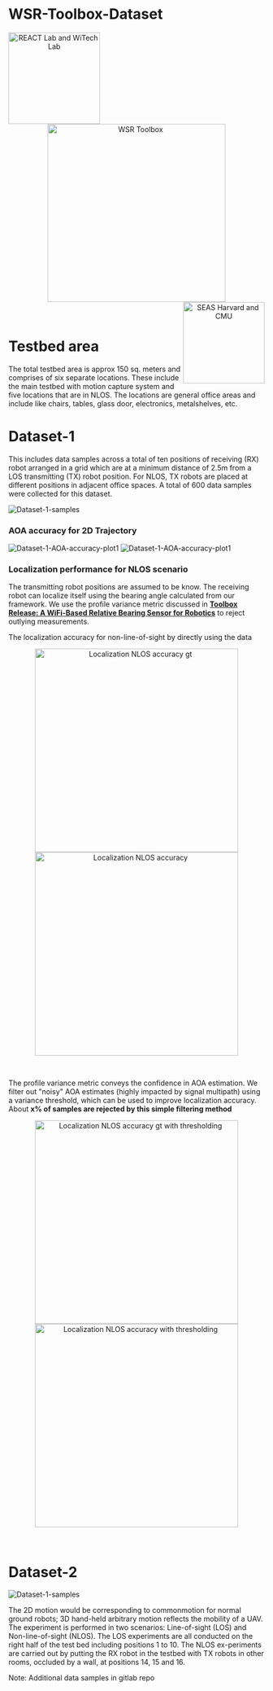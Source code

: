 # WSR-Toolbox-Dataset

<div align="center">
  <a href="https://react.seas.harvard.edu//">
    <img align="left" src="https://github.com/Harvard-REACT/WSR-Toolbox/blob/main/figs/lab_logo.png?raw=true" width="180" alt="REACT Lab and WiTech Lab">
  </a>
  <a href="https://react.seas.harvard.edu/communication-sensor">
    <img align="center" src="https://github.com/Harvard-REACT/WSR-Toolbox/blob/main/figs/toolbox_logo.png?raw=true" width="350" alt="WSR Toolbox">
  </a>
  <a href="https://www.seas.harvard.edu/">
    <img align="right" src="https://github.com/Harvard-REACT/WSR-Toolbox/blob/main/figs/univ_logo.png?raw=true" width="160" alt="SEAS Harvard and CMU">
  </a>
</div>
<p>&nbsp;</p>

# Testbed area
The total testbed area is approx 150 sq. meters and comprises of six separate locations. These include the main testbed with motion capture system and five locations that  are  in  NLOS.  The  locations  are  general  office areas  and include  like  chairs,  tables,  glass  door,  electronics,  metalshelves,  etc.


# Dataset-1
 This includes data  samples  across  a  total  of  ten positions  of  receiving (RX)  robot  arranged  in  a  grid  which  are at  a  minimum  distance  of  2.5m  from  a  LOS  transmitting (TX) robot  position. For  NLOS, TX robots  are  placed at  different  positions  in  adjacent  office  spaces. A total of 600 data samples were collected for this dataset.

![Dataset-1-samples](figs/Dataset-1.png)

### AOA accuracy for 2D Trajectory
![Dataset-1-AOA-accuracy-plot1](figs/Dataset_1_AOA_accuracy_plot_1.png)
![Dataset-1-AOA-accuracy-plot1](figs/Dataset_1_AOA_accuracy_plot_2.png)


### Localization performance for NLOS scenario
The transmitting robot positions are assumed to be know. The receiving robot can localize itself using the bearing angle calculated from our framework. We use the profile variance metric discussed in [**Toolbox  Release:  A  WiFi-Based  Relative  Bearing  Sensor  for  Robotics**]() to reject outlying measurements. 

The localization accuracy for non-line-of-sight by directly using the data

<div align="center">
  <img align="center" src="figs/Dataset-1-NLOS_accuracy_gt_traj.png" width="400" alt="Localization NLOS accuracy gt">
  <img align="center" src="figs/Dataset-1-NLOS_accuracy_camera_traj.png" width="400" alt="Localization NLOS accuracy">
</div>
<p>&nbsp;</p>

The profile variance metric conveys the confidence in AOA estimation. We filter out "noisy" AOA estimates (highly impacted by signal multipath) using a variance threshold, which can be used to improve localization accuracy. About **x% of samples are rejected by this simple filtering method**

<div align="center">
  <img align="center" src="figs/Dataset-1-NLOS_accuracy_using_thresholding_gt_traj.png" width="400" alt="Localization NLOS accuracy gt with thresholding">
  <img align="center" src="figs/Dataset-1-NLOS_accuracy_using_thresholding_camera_traj.png" width="400" alt="Localization NLOS accuracy with thresholding">
</div>
<p>&nbsp;</p>







# Dataset-2
![Dataset-1-samples](https://github.com/Harvard-REACT/WSR-Toolbox/blob/main/figs/test_area_map.png?raw=true)

The 2D motion would be corresponding to commonmotion  for  normal  ground  robots;  3D  hand-held  arbitrary motion  reflects  the  mobility  of  a  UAV. The  experiment  is  performed  in  two  scenarios:  Line-of-sight  (LOS)  and  Non-line-of-sight  (NLOS).  The  LOS experiments are all conducted on the right half of the test bed including positions 1 to 10. The NLOS ex-periments are carried out by putting the RX robot  in  the  testbed  with  TX  robots  in  other  rooms, occluded  by  a  wall,  at  positions  14,  15  and  16.


Note: Additional data samples in gitlab repo
